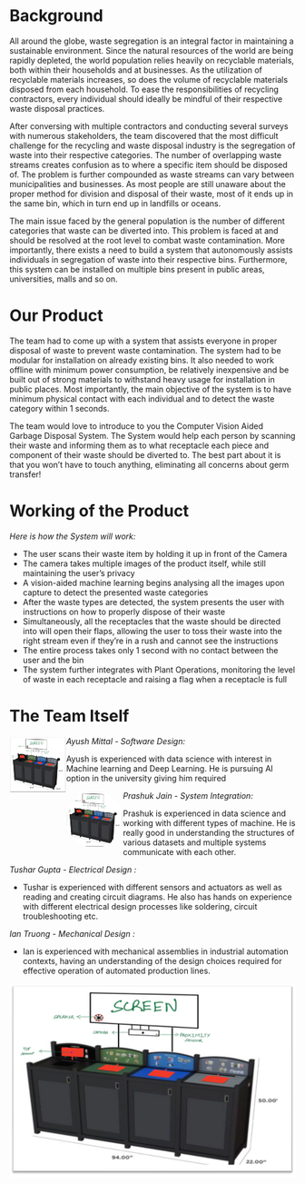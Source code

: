 # Background

All around the globe, waste segregation is an integral factor in maintaining a sustainable environment. Since the natural resources of the world are being rapidly depleted, the world population relies heavily on recyclable materials, both within their households and at businesses. As the utilization of recyclable materials increases, so does the volume of recyclable materials disposed from each household. To ease the responsibilities of recycling contractors, every individual should ideally be mindful of their respective waste disposal practices.  
 
After conversing with multiple contractors and conducting several surveys with numerous stakeholders, the team discovered that the most difficult challenge for the recycling and waste disposal industry is the segregation of waste into their respective categories. The number of overlapping waste streams creates confusion as to where a specific item should be disposed of. The problem is further compounded as waste streams can vary between municipalities and businesses. As most people are still unaware about the proper method for division and disposal of their waste, most of it ends up in the same bin, which in turn end up in landfills or oceans. 

The main issue faced by the general population is the number of different categories that waste can be diverted into. This problem is faced at and should be resolved at the root level to combat waste contamination. More importantly, there exists a need to build a system that autonomously assists individuals in segregation of waste into their respective bins. Furthermore, this system can be installed on multiple bins present in public areas, universities, malls and so on.



# Our Product

The team had to come up with a system that assists everyone in proper disposal of waste to prevent waste contamination. The system had to be modular for installation on already existing bins. It also needed to work offline with minimum power consumption, be relatively inexpensive and be built out of strong materials to withstand heavy usage for installation in public places. Most importantly, the main objective of the system is to have minimum physical contact with each individual and to detect the waste category within 1 seconds.

The team would love to introduce to you the Computer Vision Aided Garbage Disposal System. The System would help each person by scanning their waste and informing them as to what receptacle each piece and component of their waste should be diverted to. The best part about it is that you won’t have to touch anything, eliminating all concerns about germ transfer! 
  

# Working of the Product

_Here is how the System will work:_
*	The user scans their waste item by holding it up in front of the Camera
*	The camera takes multiple images of the product itself, while still maintaining the user’s privacy
*	A vision-aided machine learning begins analysing all the images upon capture to detect the presented waste categories
*	After the waste types are detected, the system presents the user with instructions on how to properly dispose of their waste
*	Simultaneously, all the receptacles that the waste should be directed into will open their flaps, allowing the user to toss their waste into the right stream even if they’re in a rush and cannot see the instructions 
* The entire process takes only 1 second with no contact between the user and the bin
*	The system further integrates with Plant Operations, monitoring the level of waste in each receptacle and raising a flag when a receptacle is full

# The Team Itself

_Ayush Mittal - Software Design:_
<img align="left" width="100" height="100" border_radius="50" src="bin.png">
*	Ayush is experienced with data science with interest in Machine learning and Deep Learning. He is pursuing AI option in the university giving him required 

_Prashuk Jain - System Integration:_
<img align="left" width="100" height="100" style="border-radius:50%" src="bin.png">
*	Prashuk is experienced in data science and working with different types of machine. He is really good in understanding the structures of various datasets and multiple systems communicate with each other.

_Tushar Gupta - Electrical Design :_
*	Tushar is experienced with different sensors and actuators as well as reading and creating circuit diagrams. He also has hands on experience with different electrical design processes like soldering, circuit troubleshooting etc.

_Ian Truong - Mechanical Design  :_
*	Ian is experienced with mechanical assemblies in industrial automation contexts, having an understanding of the design choices required for effective operation of automated production lines. 


![Avatar](bin.png#avatar)
